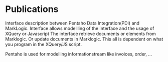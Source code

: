 # Publications
Interface description between Pentaho Data Integration(PDI) and MarkLogic. Interface allows modellling of the interface and the usage of XQuery or Javascript
The interface retrieve documents or elements from Marklogic. Or update documents in Marklogic. This all is dependent on what you program in the XQuery/JS script.

Pentaho is used for modelling informationstream like invoices, order, ...
